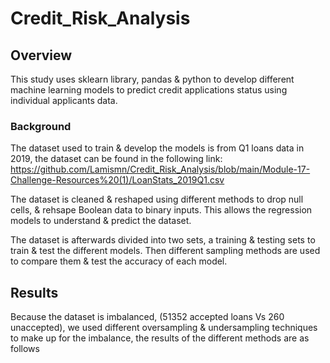 # Credit_Risk_Analysis
## Overview
This study uses sklearn library, pandas & python to develop different machine learning models to predict credit applications status using individual applicants data.
### Background
The dataset used to train & develop the models is from Q1 loans data in 2019, the dataset can be found in the following link:
https://github.com/Lamismn/Credit_Risk_Analysis/blob/main/Module-17-Challenge-Resources%20(1)/LoanStats_2019Q1.csv

The dataset is cleaned & reshaped using different methods to drop null cells, & rehsape Boolean data to binary inputs. This allows the regression models to understand & predict the dataset.

The dataset is afterwards divided into two sets, a training & testing sets to train & test the different models. Then different sampling methods are used to compare them & test the accuracy of each model.

## Results
Because the dataset is imbalanced, (51352 accepted loans Vs 260 unaccepted), we used different oversampling & undersampling techniques to make up for the imbalance, the results of the different methods are as follows


